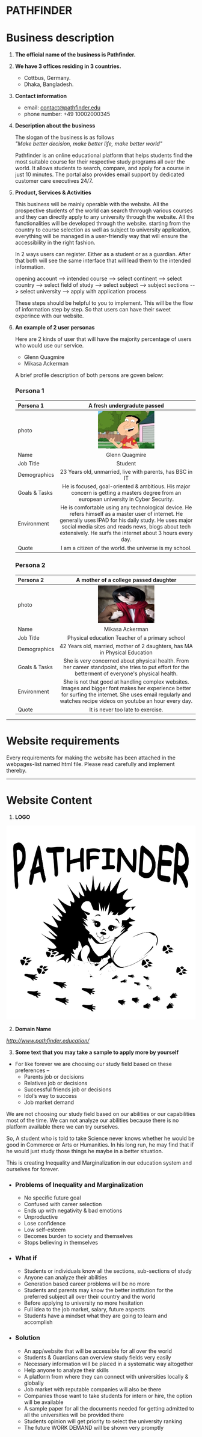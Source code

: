 # PATHFINDER

# Business description

1. **The official name of the business is **Pathfinder**.**
2. **We have 3 offices residing in 3 countries.**
   - Cottbus, Germany.
   - Dhaka, Bangladesh.
3. **Contact information**
   - email: contact@pathfinder.edu
   - phone number: +49 10002000345
4. **Description about the business**

   The slogan of the business is as follows  
   _"Make better decision, make better life, make better world"_

   Pathfinder is an online educational platform that helps students find the most suitable course for their respective study programs all over the world. It allows students to search, compare, and apply for a course in just 10 minutes. The portal also provides email support by dedicated customer care executives 24/7.

5. **Product, Services & Activities**

   This business will be mainly operable with the website. All the prospective students of the world can search thnrough various courses and they can directly apply to any university through the website. All the functionalities will be developed through the website. starting from the country to course selection as well as subject to university application, everything will be managed in a user-friendly way that will ensure the accessibility in the right fashion.

   In 2 ways users can register. Either as a student or as a guardian. After that both will see the same interface that will lead them to the intended information.

   opening account --> intended course --> select continent --> select country --> select field of study --> select subject --> subject sections --> select university --> apply with application process

   These steps should be helpful to you to implement. This will be the flow of information step by step. So that users can have their sweet experince with our website.

6. **An example of 2 user personas**

   Here are 2 kinds of user that will have the majority percentage of users who would use our service.

   - Glenn Quagmire
   - Mikasa Ackerman

   A brief profile description of both persons are goven below:

   ### Persona 1

   | Persona 1     |                                                                                                                         A fresh undergradute passed                                                                                                                         |
   | ------------- | :-------------------------------------------------------------------------------------------------------------------------------------------------------------------------------------------------------------------------------------------------------------------------: |
   | photo         |                                                                                                              ![Persona 1](image/quagmire.jpg "Glenn Quagmire")                                                                                                              |
   | Name          |                                                                                                                               Glenn Quagmire                                                                                                                                |
   | Job Title     |                                                                                                                                   Student                                                                                                                                   |
   | Demographics  |                                                                                                          23 Years old, unmarried, live with parents, has BSC in IT                                                                                                          |
   | Goals & Tasks |                                                                   He is focused, goal-oriented & ambitious. His major concern is getting a masters degree from an european university in Cyber Security.                                                                    |
   | Environment   | He is comfortable using any technological device. He refers himself as a master user of internet. He generally uses IPAD for his daily study. He uses major social media sites and reads news, blogs about tech extensively. He surfs the internet about 3 hours every day. |
   | Quote         |                                                                                                           I am a citizen of the world. the universe is my school.                                                                                                           |

   ### Persona 2

   | Persona 2     |                                                                                      A mother of a college passed daughter                                                                                       |
   | ------------- | :--------------------------------------------------------------------------------------------------------------------------------------------------------------------------------------------------------------: |
   | photo         |                                                                                 ![Persona 2](image/mikasa.jpg "Mikasa Ackerman")                                                                                 |
   | Name          |                                                                                                 Mikasa Ackerman                                                                                                  |
   | Job Title     |                                                                                  Physical education Teacher of a primary school                                                                                  |
   | Demographics  |                                                                    42 Years old, married, mother of 2 daughters, has MA in Physical Education                                                                    |
   | Goals & Tasks |                                She is very concerned about physical health. From her career standpoint, she tries to put effort for the betterment of everyone's physical health.                                |
   | Environment   | She is not that good at handling complex websites. Images and bigger font makes her experience better for surfing the internet. She uses email regularly and watches recipe videos on youtube an hour every day. |
   | Quote         |                                                                                        It is never too late to exercise.                                                                                         |

---

# Website requirements

Every requirements for making the website has been attached in the webpages-list named html file. Please read carefully and implement thereby.

---

# Website Content

1. **LOGO**

![LOGO](image/logo.svg "logo")

2. **Domain Name**

_http://www.pathfinder.education/_

3. **Some text that you may take a sample to apply more by yourself**

- For like forever we are choosing our study field based on these preferences –
  - Parents job or decisions
  - Relatives job or decisions
  - Successful friends job or decisions
  - Idol’s way to success
  - Job market demand

We are not choosing our study field based on our abilities or our capabilities most of the time. We can not analyze our abilities because there is no platform available there we can try ourselves.

So, A student who is told to take Science never knows whether he would be good in Commerce or Arts or Humanities. In his long run, he may find that if he would just study those things he maybe in a better situation.

This is creating Inequality and Marginalization in our education system and ourselves for forever.

- ### Problems of Inequality and Marginalization

  - No specific future goal
  - Confused with career selection
  - Ends up with negativity & bad emotions
  - Unproductive
  - Lose confidence
  - Low self-esteem
  - Becomes burden to society and themselves
  - Stops believing in themselves

- ### What if

  - Students or individuals know all the sections, sub-sections of study
  - Anyone can analyze their abilities
  - Generation based career problems will be no more
  - Students and parents may know the better institution for the preferred subject all over their country and the world
  - Before applying to university no more hesitation
  - Full idea to the job market, salary, future aspects
  - Students have a mindset what they are going to learn and accomplish

- ### Solution

  - An app/website that will be accessible for all over the world
  - Students & Guardians can overview study fields very easily
  - Necessary information will be placed in a systematic way altogether
  - Help anyone to analyze their skills
  - A platform from where they can connect with universities locally & globally
  - Job market with reputable companies will also be there
  - Companies those want to take students for intern or hire, the option will be available
  - A sample paper for all the documents needed for getting admitted to all the universities will be provided there
  - Students opinion will get priority to select the university ranking
  - The future WORK DEMAND will be shown very promptly

